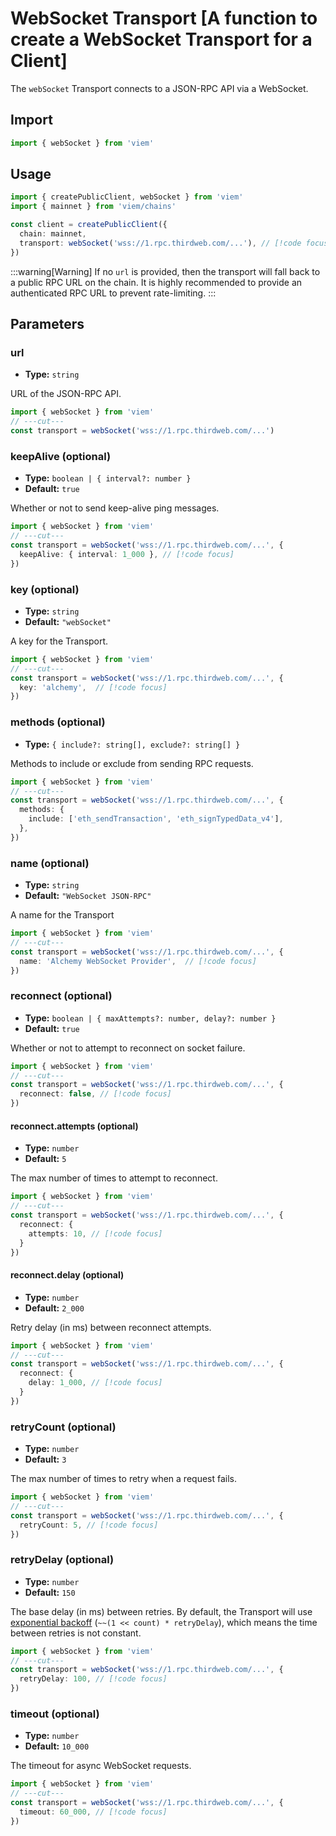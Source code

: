 # WebSocket Transport [A function to create a WebSocket Transport for a Client]

The `webSocket` Transport connects to a JSON-RPC API via a WebSocket.

## Import

```ts twoslash
import { webSocket } from 'viem'
```

## Usage

```ts twoslash {4}
import { createPublicClient, webSocket } from 'viem'
import { mainnet } from 'viem/chains'

const client = createPublicClient({
  chain: mainnet, 
  transport: webSocket('wss://1.rpc.thirdweb.com/...'), // [!code focus]
})
```

:::warning[Warning]
If no `url` is provided, then the transport will fall back to a public RPC URL on the chain. It is highly recommended to provide an authenticated RPC URL to prevent rate-limiting.
:::

## Parameters

### url

- **Type:** `string`

URL of the JSON-RPC API.

```ts twoslash
import { webSocket } from 'viem'
// ---cut---
const transport = webSocket('wss://1.rpc.thirdweb.com/...')
```

### keepAlive (optional)

- **Type:** `boolean | { interval?: number }`
- **Default:** `true`

Whether or not to send keep-alive ping messages.

```ts twoslash
import { webSocket } from 'viem'
// ---cut---
const transport = webSocket('wss://1.rpc.thirdweb.com/...', {
  keepAlive: { interval: 1_000 }, // [!code focus]
})
```

### key (optional)

- **Type:** `string`
- **Default:** `"webSocket"`

A key for the Transport.

```ts twoslash
import { webSocket } from 'viem'
// ---cut---
const transport = webSocket('wss://1.rpc.thirdweb.com/...', { 
  key: 'alchemy',  // [!code focus]
})
```

### methods (optional)

- **Type:** `{ include?: string[], exclude?: string[] }`

Methods to include or exclude from sending RPC requests.

```ts twoslash
import { webSocket } from 'viem'
// ---cut---
const transport = webSocket('wss://1.rpc.thirdweb.com/...', {
  methods: {
    include: ['eth_sendTransaction', 'eth_signTypedData_v4'],
  },
})
```

### name (optional)

- **Type:** `string`
- **Default:** `"WebSocket JSON-RPC"`

A name for the Transport

```ts twoslash
import { webSocket } from 'viem'
// ---cut---
const transport = webSocket('wss://1.rpc.thirdweb.com/...', { 
  name: 'Alchemy WebSocket Provider',  // [!code focus]
})
```

### reconnect (optional)

- **Type:** `boolean | { maxAttempts?: number, delay?: number }`
- **Default:** `true`

Whether or not to attempt to reconnect on socket failure.

```ts twoslash
import { webSocket } from 'viem'
// ---cut---
const transport = webSocket('wss://1.rpc.thirdweb.com/...', {
  reconnect: false, // [!code focus]
})
```

#### reconnect.attempts (optional)

- **Type:** `number`
- **Default:** `5`

The max number of times to attempt to reconnect.

```ts twoslash
import { webSocket } from 'viem'
// ---cut---
const transport = webSocket('wss://1.rpc.thirdweb.com/...', {
  reconnect: {
    attempts: 10, // [!code focus]
  }
})
```

#### reconnect.delay (optional)

- **Type:** `number`
- **Default:** `2_000`

Retry delay (in ms) between reconnect attempts.

```ts twoslash
import { webSocket } from 'viem'
// ---cut---
const transport = webSocket('wss://1.rpc.thirdweb.com/...', {
  reconnect: {
    delay: 1_000, // [!code focus]
  }
})
```

### retryCount (optional)

- **Type:** `number`
- **Default:** `3`

The max number of times to retry when a request fails.

```ts twoslash
import { webSocket } from 'viem'
// ---cut---
const transport = webSocket('wss://1.rpc.thirdweb.com/...', {
  retryCount: 5, // [!code focus]
})
```

### retryDelay (optional)

- **Type:** `number`
- **Default:** `150`

The base delay (in ms) between retries. By default, the Transport will use [exponential backoff](wss://en.wikipedia.org/wiki/Exponential_backoff) (`~~(1 << count) * retryDelay`), which means the time between retries is not constant.

```ts twoslash
import { webSocket } from 'viem'
// ---cut---
const transport = webSocket('wss://1.rpc.thirdweb.com/...', {
  retryDelay: 100, // [!code focus]
})
```

### timeout (optional)

- **Type:** `number`
- **Default:** `10_000`

The timeout for async WebSocket requests.

```ts twoslash
import { webSocket } from 'viem'
// ---cut---
const transport = webSocket('wss://1.rpc.thirdweb.com/...', {
  timeout: 60_000, // [!code focus]
})
```

